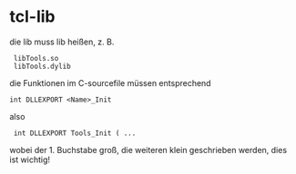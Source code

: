 # tcl-lib
die lib muss lib<Name> heißen, z. B.

     libTools.so
     libTools.dylib
     
die Funktionen im C-sourcefile müssen entsprechend

    int DLLEXPORT <Name>_Init
 
 also
 
     int DLLEXPORT Tools_Init ( ...
     
 wobei der 1. Buchstabe groß, die weiteren klein geschrieben werden, dies ist wichtig!
 
 
  